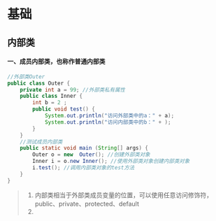 # 基础



## 内部类

#### 一、成员内部类，也称作普通内部类

```java
//外部类Outer
public class Outer {
    private int a = 99; //外部类私有属性
    public class Inner {
        int b = 2 ;
        public void test() {
            System.out.println("访问外部类中的a：" + a);
            System.out.println("访问内部类中的b：" + );
        }
    }
    //测试成员内部类
    public static void main (String[] args) {
        Outer o = new  Outer(); //创建外部类对象
        Inner i = o.new Inner(); //使用外部类对象创建内部类对象
        i.test(); //调用内部类对象的test方法
    }
}
```

> 1. 内部类相当于外部类成员变量的位置，可以使用任意访问修饰符，public、private、protected、default
> 2. 

